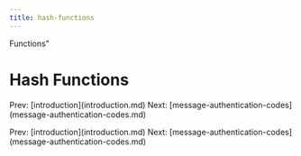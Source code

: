 ```yaml
---
title: hash-functions
---
```


Functions\"

# Hash Functions

Prev: \[introduction](introduction.md) Next:
\[message-authentication-codes](message-authentication-codes.md)

Prev: \[introduction](introduction.md) Next:
\[message-authentication-codes](message-authentication-codes.md)
